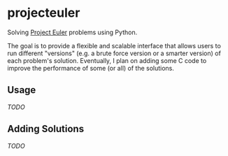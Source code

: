 # projecteuler

Solving [Project Euler](https://projecteuler.net/) problems using Python.

The goal is to provide a flexible and scalable interface that allows users to run different "versions" (e.g. a brute force version or a smarter version) of each problem's solution. Eventually, I plan on adding some C code to improve the performance of some (or all) of the solutions.

## Usage
*TODO*

## Adding Solutions
*TODO*
